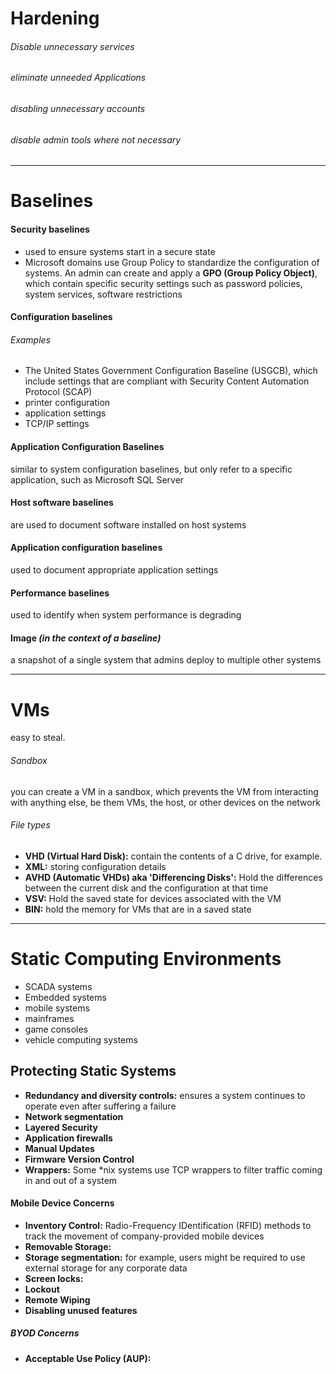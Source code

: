 # Hardening
###### Disable unnecessary services
###### eliminate unneeded Applications
###### disabling unnecessary accounts
###### disable admin tools where not necessary

---
# Baselines
#### Security baselines
   - used to ensure systems start in a secure state
   - Microsoft domains use Group Policy to standardize the configuration of systems. An admin can create and apply a **GPO (Group Policy Object)**, which contain specific security settings such as password policies, system services, software restrictions

#### Configuration baselines 
###### Examples
   - The United States Government Configuration Baseline (USGCB), which include settings that are compliant with Security Content Automation Protocol (SCAP)
   - printer configuration
   - application settings 
   - TCP/IP settings

#### Application Configuration Baselines
similar to system configuration baselines, but only refer to a specific application, such as Microsoft SQL Server
#### Host software baselines 
are used to document software installed on host systems
#### Application configuration baselines 
used to document appropriate application settings
#### Performance baselines
used to identify when system performance is degrading
#### Image _(in the context of a baseline)_
a snapshot of a single system that admins deploy to multiple other systems

---
# VMs
easy to steal.
###### Sandbox
you can create a VM in a sandbox, which prevents the VM from interacting with anything else, be them VMs, the host, or other devices on the network
###### File types
 - **VHD (Virtual Hard Disk):** contain the contents of a C drive, for example.
 - **XML:** storing configuration details 
 - **AVHD (Automatic VHDs) aka 'Differencing Disks':** Hold the differences between the current disk and the configuration at that time
 - **VSV:** Hold the saved state for devices associated with the VM
 - **BIN:** hold the memory for VMs that are in a saved state

---
# Static Computing Environments
 - SCADA systems
 - Embedded systems
 - mobile systems
 - mainframes
 - game consoles
 - vehicle computing systems

## Protecting Static Systems

 - **Redundancy and diversity controls:** ensures a system continues to operate even after suffering a failure
 - **Network segmentation**
 - **Layered Security**
 - **Application firewalls**
 - **Manual Updates**
 - **Firmware Version Control**
 - **Wrappers:** Some *nix systems use TCP wrappers to filter traffic coming in and out of a system

#### Mobile Device Concerns
 - **Inventory Control:** Radio-Frequency IDentification (RFID) methods to track the movement of company-provided mobile devices
 - **Removable Storage:**
 - **Storage segmentation:** for example, users might be required to use external storage for any corporate data
 - **Screen locks:**
 - **Lockout**
 - **Remote Wiping**
 - **Disabling unused features**

##### BYOD Concerns
 - **Acceptable Use Policy (AUP):**
